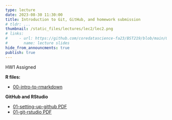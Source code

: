 ```yaml
---
type: lecture
date: 2023-08-30 11:30:00
title: Introduction to Git, GitHub, and homework submission
# tldr: ...
thumbnail: /static_files/lectures/lec2/lec2.png
# links:
#     - url: https://github.com/coredatascience-fa23/BST219/blob/main/00_course_introduction/Lecture_01.pdf
#       name: lecture slides
hide_from_announcments: true
publish: true
---
```

HW1 Assigned

**R files:**
- [00-intro-to-rmarkdown](https://github.com/coredatascience-fa23/BST219/blob/main/01_R-basics/00-intro-to-rmarkdown.Rmd)

**GitHub and RStudio**
- [01-setting-up-github PDF](https://github.com/coredatascience-fa23/BST219/blob/main/02_git-and-github/01-setting-up-github.pdf)
- [01-git-rstudio PDF](https://github.com/coredatascience-fa23/BST219/blob/main/02_git-and-github/02-git-rstudio.pdf)